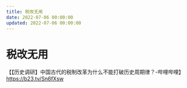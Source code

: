 ```yaml
---
title: 税改无用
date: 2022-07-06 00:00:00
updated: 2022-07-06 00:00:00
---
```


# 税改无用

【【历史调研】中国古代的税制改革为什么不能打破历史周期律？-哔哩哔哩】 https://b23.tv/Sn6fXsw
